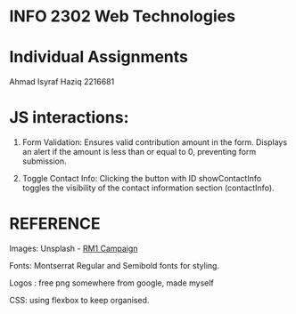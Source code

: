 # INFO 2302 Web Technologies
# Individual Assignments

Ahmad Isyraf Haziq 
2216681  

# JS interactions:

1. Form Validation: Ensures valid contribution amount in the form.
   Displays an alert if the amount is less than or equal to 0, preventing form submission.

2. Toggle Contact Info: Clicking the button with ID showContactInfo toggles the visibility of the contact information section (contactInfo).


# REFERENCE 

Images: Unsplash - [RM1 Campaign](https://images.unsplash.com/photo-1527842180052-cad6d8291174?q=80&w=1288&auto=format&fit=crop&ixlib=rb-4.0.3&ixid=M3wxMjA3fDB8MHxwaG90by1wYWdlfHx8fGVufDB8fHx8fA%3D%3D)

Fonts: Montserrat Regular and Semibold fonts for styling.

Logos : free png somewhere from google, made myself

CSS: using flexbox to keep organised.
